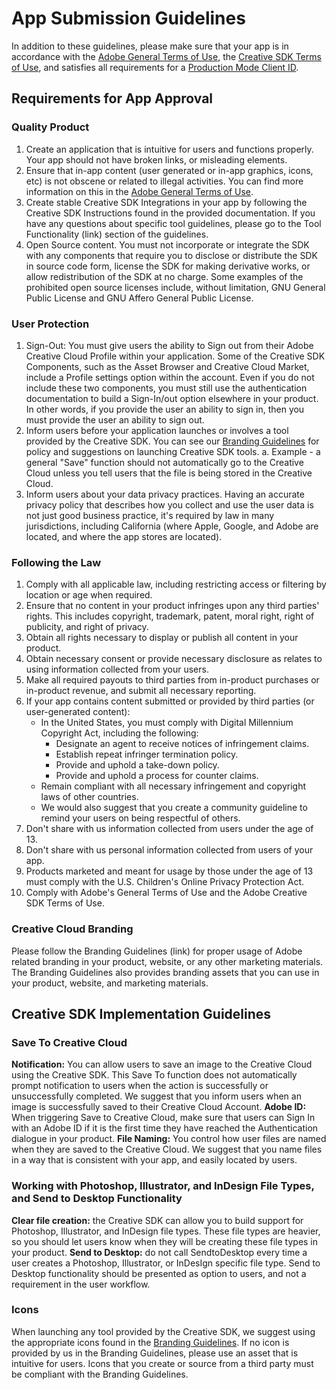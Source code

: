 # App Submission Guidelines
In addition to these guidelines, please make sure that your app is in accordance with the [Adobe General Terms of Use](http://www.adobe.com/legal/terms.html), the [Creative SDK Terms of Use](http://wwwimages.adobe.com/content/dam/Adobe/en/legal/servicetou/Creative_SDK-en_US.pdf), and satisfies all requirements for a [Production Mode Client ID](https://creativesdk.zendesk.com/hc/en-us/articles/204601215-How-to-complete-the-Production-Client-ID-Request).
## Requirements for App Approval
### Quality Product
1.  Create an application that is intuitive for users and functions properly. Your app should not have broken links, or misleading elements.
2.  Ensure that in-app content (user generated or in-app graphics, icons, etc) is not obscene or related to illegal activities. You can find more information on this in the [Adobe General Terms of Use](http://www.adobe.com/legal/terms.html).
3.  Create stable Creative SDK Integrations in your app by following the Creative SDK Instructions found in the provided documentation. If you have any questions about specific tool guidelines, please go to the Tool Functionality (link) section of the guidelines.
4.  Open Source content. You must not incorporate or integrate the SDK with any components that require you to disclose or distribute the SDK in source code form, license the SDK for making derivative works, or allow redistribution of the SDK at no charge. Some examples of the prohibited open source licenses include, without limitation, GNU General Public License and GNU Affero General Public License.
### User Protection
1.  Sign-Out: You must give users the ability to Sign out from their Adobe Creative Cloud Profile within your application. Some of the Creative SDK Components, such as the Asset Browser and Creative Cloud Market, include a Profile settings option within the account. Even if you do not include these two components, you must still use the authentication documentation to build a Sign-In/out option elsewhere in your product. In other words, if you provide the user an ability to sign in, then you must provide the user an ability to sign out.
2.  Inform users before your application launches or involves a tool provided by the Creative SDK. You can see our [Branding Guidelines](/brandguidelines/index.html) for policy and suggestions on launching Creative SDK tools.
    a. Example - a general "Save" function should not automatically go to the Creative Cloud unless you tell users that the file is being stored in the Creative Cloud.
3.  Inform users about your data privacy practices. Having an accurate privacy policy that describes how you collect and use the user data is not just good business practice, it's required by law in many jurisdictions, including California (where Apple, Google, and Adobe are located, and where the app stores are located).
### Following the Law
1.  Comply with all applicable law, including restricting access or filtering by location or age when required.
2.  Ensure that no content in your product infringes upon any third parties' rights. This includes copyright, trademark, patent, moral right, right of publicity, and right of privacy.
3.  Obtain all rights necessary to display or publish all content in your product.
4.  Obtain necessary consent or provide necessary disclosure as relates to using information collected from your users.
5.  Make all required payouts to third parties from in-product purchases or in-product revenue, and submit all necessary reporting.
6.  If your app contains content submitted or provided by third parties (or user-generated content):
    * In the United States, you must comply with Digital Millennium Copyright Act, including the following:
    	* Designate an agent to receive notices of infringement claims.
    	* Establish repeat infringer termination policy.
    	* Provide and uphold a take-down policy.
    	* Provide and uphold a process for counter claims.
    * Remain compliant with all necessary infringement and copyright laws of other countries.
    * We would also suggest that you create a community guideline to remind your users on being respectful of others.
7.  Don't share with us information collected from users under the age of 13.
8.  Don't share with us personal information collected from users of your app.
9.  Products marketed and meant for usage by those under the age of 13 must comply with the U.S. Children's Online Privacy Protection Act.
10.  Comply with Adobe's General Terms of Use and the Adobe Creative SDK Terms of Use.
### Creative Cloud Branding
Please follow the Branding Guidelines (link) for proper usage of Adobe related branding in your product, website, or any other marketing materials. The Branding Guidelines also provides branding assets that you can use in your product, website, and marketing materials.
## Creative SDK Implementation Guidelines
### Save To Creative Cloud
**Notification:** You can allow users to save an image to the Creative Cloud using the Creative SDK. This Save To function does not automatically prompt notification to users when the action is successfully or unsuccessfully completed. We suggest that you inform users when an image is successfully saved to their Creative Cloud Account.
**Adobe ID:** When triggering Save to Creative Cloud, make sure that users can Sign In with an Adobe ID if it is the first time they have reached the Authentication dialogue in your product.
**File Naming:** You control how user files are named when they are saved to the Creative Cloud. We suggest that you name files in a way that is consistent with your app, and easily located by users.
### Working with Photoshop, Illustrator, and InDesign File Types, and Send to Desktop Functionality
**Clear file creation:** the Creative SDK can allow you to build support for Photoshop, Illustrator, and InDesign file types. These file types are heavier, so you should let users know when they will be creating these file types in your product.
**Send to Desktop:** do not call SendtoDesktop every time a user creates a Photoshop, Illustrator, or InDesIgn specific file type. Send to Desktop functionality should be presented as option to users, and not a requirement in the user workflow.
### Icons
When launching any tool provided by the Creative SDK, we suggest using the appropriate icons found in the [Branding Guidelines](/brandguidelines/index.html). If no icon is provided by us in the Branding Guidelines, please use an asset that is intuitive for users. Icons that you create or source from a third party must be compliant with the Branding Guidelines.
